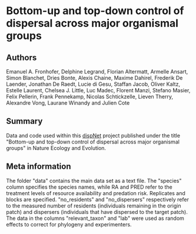 Bottom-up and top-down control of dispersal across major organismal groups
=====================================================================

Authors
---------------------------------------------------------------------
Emanuel A. Fronhofer, Delphine Legrand, Florian Altermatt, Armelle Ansart, Simon Blanchet, Dries Bonte, Alexis Chaine, Maxime Dahirel, Frederik De Laender, Jonathan De Raedt, Lucie di Gesu, Staffan Jacob, Oliver Kaltz, Estelle Laurent, Chelsea J. Little, Luc Madec, Florent Manzi, Stefano Masier, Felix Pellerin, Frank Pennekamp, Nicolas Schtickzelle, Lieven Therry, Alexandre Vong, Laurane Winandy and Julien Cote

Summary
---------------------------------------------------------------------
Data and code used within this [dispNet](https://dispnet.github.io/) project published under the title "Bottom-up and top-down control of dispersal across major organismal groups" in Nature Ecology and Evolution.

Meta information
---------------------------------------------------------------------
The folder "data" contains the main data set as a text file. The "species" column specifies the species names, while RA and PRED refer to the treatment levels of resource availability and predation risk. Replicates and blocks are specified. "no_residents" and "no_dispersers" respectively refer to the measured number of residents (individuals remaining in the origin patch) and dispersers (individuals that have dispersed to the target patch). The data in the columns "relevant_taxon" and "lab" were used as random effects to correct for phylogeny and experimenters.